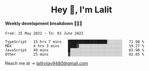 <h1 align="center">Hey 👋, I'm Lalit</h1>

#### Weekly development breakdown 👨🏻‍💻
<!--START_SECTION:waka-->

```text
From: 25 May 2022 - To: 01 June 2022

TypeScript   15 hrs 7 mins   ██████████████████░░░░░░░   71.98 %
MDX          4 hrs 3 mins    ████▓░░░░░░░░░░░░░░░░░░░░   19.27 %
JavaScript   49 mins         █░░░░░░░░░░░░░░░░░░░░░░░░   03.90 %
Other        25 mins         ▓░░░░░░░░░░░░░░░░░░░░░░░░   02.05 %
```

<!--END_SECTION:waka-->

Reach me at → lalitvijay9480@gmail.com
